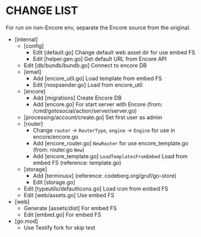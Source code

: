 # CHANGE LIST
For run on non-Encore env, separate the Encore source from the original.

- [internal]
  - [config]
    - Edit [default.go] Change default web asset dir for use embed FS
    - Edit [helper.gen.go] Get default URL from Encore API
  - Edit [db/bundb/bundb.go] Connect to encore DB
  - [email]
    - Add [encore_util.go] Load template from embed FS
    - Edit [noopsender.go] Load from encore_util
  - [encore]
    - Add [migrations] Create Encore DB
    - Add [encore.go] For start server with Encore (from: /cmd/gotosocial/action/server/server.go)
  - [processing/account/create.go] Set first user as admin
  - [router]
    - Change `router` -> `RouterType`, `engine` -> `Engine` for use in encore/encore.go
    - Add [encore_router.go] `NewRouter` for use encore_template.go (from: router.go `New`)
    - Add [encore_template.go] `LoadTemplatesFromEmbed` Load from embed FS (reference: template.go)
  - [storage]
    - Add [terminusx] (reference: codeberg.org/gruf/go-store)
    - Edit [storage.go]
  - Edit [typeutils/defaulticons.go] Load icon from embed FS
  - Edit [web/assets.go] Use embed FS
- [web]
  - Generate [assets/dist] For embed FS
  - Edit [embed.go] For embed FS
- [go.mod]
  - Use Testify fork for skip test
